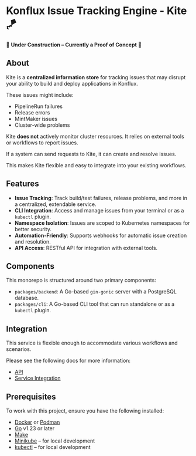 # Konflux Issue Tracking Engine - Kite :kite:

:construction: **Under Construction – Currently a Proof of Concept** :construction:

## About

Kite is a **centralized information store** for tracking issues that may disrupt your ability to build and deploy applications in Konflux.

These issues might include:

- PipelineRun failures
- Release errors
- MintMaker issues
- Cluster-wide problems

Kite **does not** actively monitor cluster resources.
It relies on external tools or workflows to report issues.

If a system can send requests to Kite, it can create and resolve issues.

This makes Kite flexible and easy to integrate into your existing workflows.

## Features

- **Issue Tracking**: Track build/test failures, release problems, and more in a centralized, extendable service.
- **CLI Integration**: Access and manage issues from your terminal or as a `kubectl` plugin.
- **Namespace Isolation**: Issues are scoped to Kubernetes namespaces for better security.
- **Automation-Friendly**: Supports webhooks for automatic issue creation and resolution.
- **API Access**: RESTful API for integration with external tools.

## Components

This monorepo is structured around two primary components:

- `packages/backend`: A Go-based `gin-gonic` server with a PostgreSQL database.
- `packages/cli`: A Go-based CLI tool that can run standalone or as a `kubectl` plugin.

## Integration

This service is flexible enough to accommodate various workflows and scenarios.

Please see the following docs for more information:
- [API](./packages/backend/docs/API.md)
- [Service Integration](./packages/backend/docs/ServiceIntegration.md)

## Prerequisites

To work with this project, ensure you have the following installed:

- [Docker](https://docs.docker.com/get-docker/) or [Podman](https://podman.io/docs/installation)
- [Go](https://golang.org/doc/install) v1.23 or later
- [Make](https://www.gnu.org/software/make/)
- [Minikube](https://minikube.sigs.k8s.io/docs/start/) – for local development
- [kubectl](https://kubernetes.io/docs/tasks/tools/install-kubectl/) – for local development

